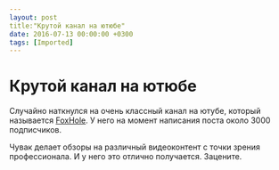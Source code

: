 ```yaml
---
layout: post
title:"Крутой канал на ютюбе"
date: 2016-07-13 00:00:00 +0300
tags: [Imported]
---
```

# Крутой канал на ютюбе

Случайно наткнулся на очень классный канал на ютубе, который называется [FoxHole](https://www.youtube.com/channel/UC1__68e5kg1dHGjLibP2v7Q). У него на момент написания поста около 3000 подписчиков.

Чувак делает обзоры на различный видеоконтент с точки зрения профессионала. И у него это отлично получается. Зацените.